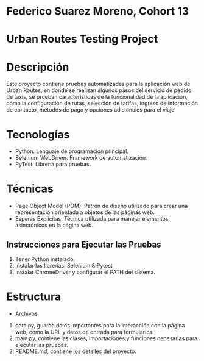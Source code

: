 # Federico Suarez Moreno, Cohort 13

# Urban Routes Testing Project

# Descripción

Este proyecto contiene pruebas automatizadas para la aplicación web de Urban Routes, en donde se realizan 
algunos pasos del servicio de pedido de taxis, se prueban características de la funcionalidad de la aplicación, 
como la configuración de rutas, selección de tarifas, ingreso de información de contacto, métodos de pago y opciones adicionales para el viaje.

# Tecnologías

- Python: Lenguaje de programación principal.
- Selenium WebDriver: Framework de automatización.
- PyTest: Librería para pruebas.

# Técnicas

- Page Object Model (POM): Patrón de diseño utilizado para crear una representación orientada a objetos de las páginas web.
- Esperas Explícitas: Técnica utilizada para manejar elementos asincrónicos en la página web.


## Instrucciones para Ejecutar las Pruebas

1. Tener Python instalado.
2. Instalar las librerías: Selenium & Pytest
3. Instalar ChromeDriver y configurar el PATH del sistema.

# Estructura

- Archivos: 
1. data.py, guarda datos importantes para la interacción con la página web, como la URL y datos de entrada para formularios.
2. main.py, contiene las clases, importaciones y funciones necesarias para ejecutar las pruebas.
3. README.md, contiene los detalles del proyecto.
